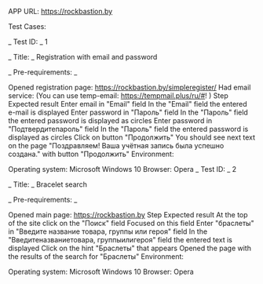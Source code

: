 APP URL: https://rockbastion.by

Test Cases:

_ Test ID: _ 1

_ Title: _ Registration with email and password

_ Pre-requirements: _

Opened registration page: https://rockbastion.by/simpleregister/
Had email service: (You can use temp-email: https://tempmail.plus/ru/#! )
Step	Expected result
Enter email in "Email" field	In the "Email" field the entered e-mail is displayed
Enter password in "Пароль" field	In the "Пароль" field the entered password is displayed as circles
Enter password in "Подтвердитепароль" field	In the "Пароль" field the entered password is displayed as circles
Click on button "Продолжить"	You should see next text on the page "Поздравляем! Ваша учётная запись была успешно создана." with button "Продолжить"
Environment:

Operating system: Microsoft Windows 10
Browser: Opera
_ Test ID: _ 2

_ Title: _ Bracelet search

_ Pre-requirements: _

Opened main page: https://rockbastion.by
Step	Expected result
At the top of the site click on the "Поиск" field	Focused on this field
Enter "браслеты" in "Введите название товара, группы или героя" field	In the "Введитеназваниетовара, группыилигероя" field the entered text is displayed
Click on the hint "Браслеты" that appears	Opened the page with the results of the search for "Браслеты"
Environment:

Operating system: Microsoft Windows 10
Browser: Opera